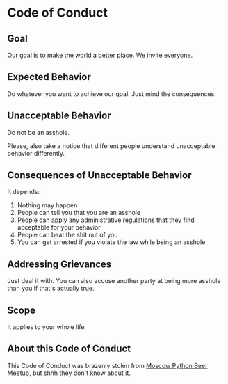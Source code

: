 # Code of Conduct

## Goal

Our goal is to make the world a better place. We invite everyone.

## Expected Behavior

Do whatever you want to achieve our goal. Just mind the consequences.

## Unacceptable Behavior

Do not be an asshole.

Please, also take a notice that different people
understand unacceptable behavior differently.

## Consequences of Unacceptable Behavior

It depends:

1. Nothing may happen
2. People can tell you that you are an asshole
3. People can apply any administrative regulations that they find acceptable for your behavior
4. People can beat the shit out of you
5. You can get arrested if you violate the law while being an asshole

## Addressing Grievances

Just deal it with.
You can also accuse another party at being more asshole than you if that's actually true.

## Scope

It applies to your whole life.

## About this Code of Conduct 
This Code of Conduct was brazenly stolen from [Moscow Python Beer Meetup](https://github.com/moscow-python-beer/moscow-code-of-conduct), but shhh they don't know about it.
